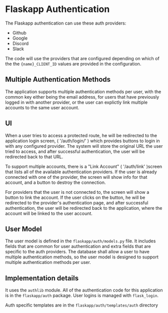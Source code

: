 # Flaskapp Authentication

The Flaskapp authentication can use these auth providers:

- Github
- Google
- Discord
- Slack 

The code will use the providers that are configured depending on 
which of the the ``{name}_CLIENT_ID`` values are provided in the configuration. 


## Multiple Authentication Methods

The application supports multiple authentication methods per user, with the common
key either being the email address, for users that have previously logged in with 
another provider, or the user can explictly link multiple accounts
to the same user account. 


## UI

When a user tries to access a protected route, he will be redirected to the
application login screen, ( '/auth/login/' ) which provides buttons to login in
with any configured provider. The system will store the original URL the user
tried to access, and after successful authentication, the user will be
redirected back to that URL.

To support multiple accounts, there is a "Link Account" ( '/auth/link' )screen
that lists all of the available authentication providers. If the user is already
connected with one of the provider, the screen will show info for that account,
and a button to destroy the connection. 

For providers that the user is not connected to, the screen will show a button
to link the account. If the user clicks on the button, he will be redirected to
the provider's authentication page, and after successful authentication, the
user will be redirected back to the application, where the account will be
linked to the user account.


## User Model

The user model is defined in the `flaskapp/auth/models.py` file. It includes
fields that are common for user authentication and extra fields that
are specific to the auth providers. The database shall allow a user to 
have multiple authentication methods, so the user model is designed to
support multiple authentication methods per user.


## Implementation details 

It uses the `authlib` module. All of the authentication code for this
application is in the `flaskapp/auth` package. User logins is managed with 
`flask_login`.

Auth specific templates are in the `flaskapp/auth/templates/auth` directory